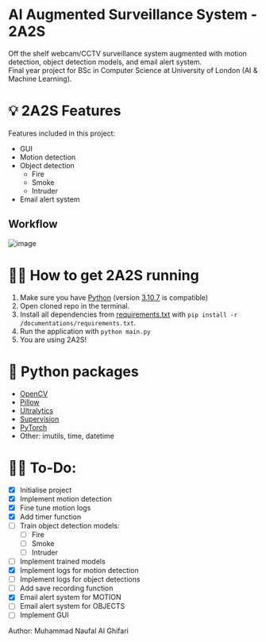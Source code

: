 # AI Augmented Surveillance System - 2A2S
Off the shelf webcam/CCTV surveillance system augmented with motion detection, object detection models, and email alert system.  
Final year project for BSc in Computer Science at University of London (AI & Machine Learning).

# 💡 2A2S Features
Features included in this project:  
- GUI
- Motion detection
- Object detection
  - Fire
  - Smoke
  - Intruder
- Email alert system

## Workflow
![image](https://github.com/NaufalGhifari/2A2S-Final-Project/assets/85378958/3342d3cb-7e46-465d-b2ee-10f04d8b4d4e)

# 👨‍💻 How to get 2A2S running
1. Make sure you have [Python](https://www.python.org/downloads/) (version [3.10.7](https://www.python.org/downloads/release/python-3107/) is compatible)
2. Open cloned repo in the terminal.
3. Install all dependencies from [requirements.txt](https://github.com/NaufalGhifari/2A2S-Final-Project/blob/main/documentations/requirements.txt) with ```pip install -r /documentations/requirements.txt```.
4. Run the application with ```python main.py```
5. You are using 2A2S!

# 🐍 Python packages
- [OpenCV](https://pypi.org/project/opencv-python/)
- [Pillow](https://pypi.org/project/Pillow/)
- [Ultralytics](https://pypi.org/project/ultralytics/)
- [Supervision](https://pypi.org/project/supervision/)
- [PyTorch](https://pytorch.org/get-started/locally/)
- Other: imutils, time, datetime

# 👷‍♂ To-Do:
- [x] Initialise project
- [x] Implement motion detection
- [x] Fine tune motion logs
- [x] Add timer function
- [ ] Train object detection models:
  - [ ] Fire
  - [ ] Smoke
  - [ ] Intruder
- [ ] Implement trained models
- [x] Implement logs for motion detection
- [ ] Implement logs for object detections
- [ ] Add save recording function
- [x] Email alert system for MOTION
- [ ] Email alert system for OBJECTS
- [ ] Implement GUI

Author: Muhammad Naufal Al Ghifari
